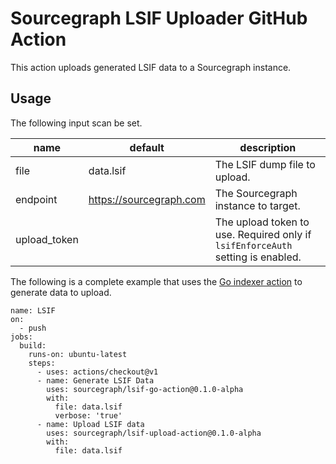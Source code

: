 # Sourcegraph LSIF Uploader GitHub Action

This action uploads generated LSIF data to a Sourcegraph instance.

## Usage

The following input scan be set.

| name         | default                 | description |
| ------------ | ----------------------- | ----------- |
| file         | data.lsif               | The LSIF dump file to upload. |
| endpoint     | https://sourcegraph.com | The Sourcegraph instance to target. |
| upload_token |                         | The upload token to use. Required only if `lsifEnforceAuth` setting is enabled. |

The following is a complete example that uses the [Go indexer action](https://github.com/sourcegraph/lsif-go-action) to generate data to upload.

```
name: LSIF
on:
  - push
jobs:
  build:
    runs-on: ubuntu-latest
    steps:
      - uses: actions/checkout@v1
      - name: Generate LSIF Data
        uses: sourcegraph/lsif-go-action@0.1.0-alpha
        with:
          file: data.lsif
          verbose: 'true'
      - name: Upload LSIF data
        uses: sourcegraph/lsif-upload-action@0.1.0-alpha
        with:
          file: data.lsif
```
